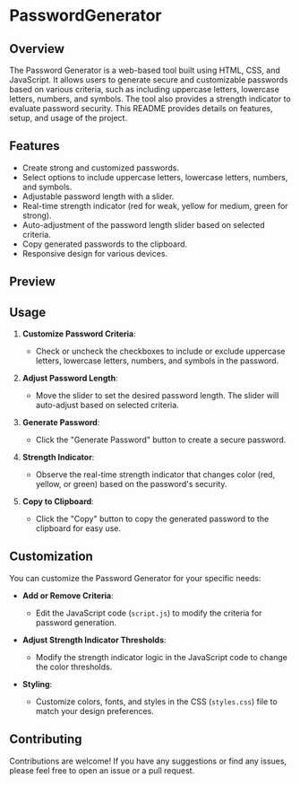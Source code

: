 # PasswordGenerator
## Overview
The Password Generator is a web-based tool built using HTML, CSS, and JavaScript. It allows users to generate secure and customizable passwords based on various criteria, such as including uppercase letters, lowercase letters, numbers, and symbols. The tool also provides a strength indicator to evaluate password security. This README provides details on features, setup, and usage of the project.
## Features
- Create strong and customized passwords.
- Select options to include uppercase letters, lowercase letters, numbers, and symbols.
- Adjustable password length with a slider.
- Real-time strength indicator (red for weak, yellow for medium, green for strong).
- Auto-adjustment of the password length slider based on selected criteria.
- Copy generated passwords to the clipboard.
- Responsive design for various devices.
## Preview

## Usage
1. **Customize Password Criteria**:
   - Check or uncheck the checkboxes to include or exclude uppercase letters, lowercase letters, numbers, and symbols in the password.

2. **Adjust Password Length**:
   - Move the slider to set the desired password length. The slider will auto-adjust based on selected criteria.

3. **Generate Password**:
   - Click the "Generate Password" button to create a secure password.

4. **Strength Indicator**:
   - Observe the real-time strength indicator that changes color (red, yellow, or green) based on the password's security.

5. **Copy to Clipboard**:
   - Click the "Copy" button to copy the generated password to the clipboard for easy use.
## Customization
You can customize the Password Generator for your specific needs:

- **Add or Remove Criteria**:
  - Edit the JavaScript code (`script.js`) to modify the criteria for password generation.

- **Adjust Strength Indicator Thresholds**:
  - Modify the strength indicator logic in the JavaScript code to change the color thresholds.

- **Styling**:
  - Customize colors, fonts, and styles in the CSS (`styles.css`) file to match your design preferences.
 
## Contributing
Contributions are welcome! If you have any suggestions or find any issues, please feel free to open an issue or a pull request.
